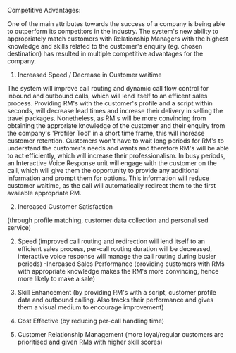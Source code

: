 Competitive Advantages:

One of the main attributes towards the success of a company is being able to outperform its competitors in the industry. The system's new ability to appropriately match customers with Relationship Managers with the highest knowledge and skills related to the customer's enquiry (eg. chosen destination) has resulted in multiple competitive advantages for the company.


1. Increased Speed / Decrease in Customer waitime 

The system will improve call routing and dynamic call flow control for inbound and outbound calls, which will lend itself to an efficent sales process. Providing RM's with the customer's profile and a script within seconds, will decrease lead times and increase their delivery in selling the travel packages. Nonetheless, as RM's will be more convincing from obtaining the approriate knowledge of the customer and their enquiry from the company's 'Profiler Tool' in a short time frame, this will increase customer retention.  Customers won't have to wait long periods for RM's to understand the customer's needs and wants and therefore RM's will be able to act efficiently, which will increase their professionalism. In busy periods, an Interactive Voice Response unit will engage with the customer on the call, which will give them the opportunity to provide any additional information and prompt them for options. This information will reduce customer waitime, as the call will automatically redirect them to the first available appropriate RM. 


2. Increased Customer Satisfaction 



(through profile matching, customer data collection and personalised service)

2. Speed (improved call routing and redirection will lend itself to an efficient sales process, per-call routing duration will be decreased, interactive voice response will manage the call routing during busier periods)
-Increased Sales Performance (providing customers with RMs with appropriate knowledge makes the RM's more convincing, hence more likely to make a sale)

3. Skill Enhancement (by providing RM's with a script, customer profile data and outbound calling. Also tracks their performance and gives them a visual medium to encourage improvement)

4. Cost Effective (by reducing per-call handling time)

5. Customer Relationship Management (more loyal/regular customers are prioritised and given RMs with higher skill scores)
